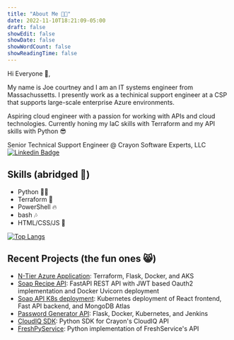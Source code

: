 ```yaml
---
title: "About Me 👨‍💻"
date: 2022-11-10T18:21:09-05:00
draft: false
showEdit: false
showDate: false
showWordCount: false
showReadingTime: false
---
```

Hi Everyone 👋, 

My name is Joe courtney and I am an IT systems engineer from Massachussetts. I presently work as 
a techinical support engineer at a CSP that supports large-scale enterprise Azure environments. 

Aspiring cloud engineer with a passion for working with APIs and cloud technologies. Currently honing
my IaC skills with Terraform and my API skills with Python 😎

Senior Technical Support Engineer @ Crayon Software Experts, LLC
[![Linkedin Badge](https://img.shields.io/badge/-blastomussa-blue?style=for-the-badge&logo=Linkedin&logoColor=white)](https://www.linkedin.com/in/joseph-courtney)

## Skills (abridged 🌁)

- Python 🐱‍🚀
- Terraform 👾
- PowerShell 🔥
- bash 🎶
- HTML/CSS/JS 🌴

[![Top Langs](https://github-readme-stats.vercel.app/api/top-langs/?username=blastomussa&layout=compact&theme=vision-friendly-dark)](https://github.com/anuraghazra/github-readme-stats)

## Recent Projects (the fun ones 😸)

- <a href="https://github.com/blastomussa/Azure-NTier-Terraform">N-Tier Azure Application</a>: Terraform, Flask, Docker, and AKS
- <a href="https://github.com/blastomussa/soap-recipe-api">Soap Recipe API</a>: FastAPI REST API with JWT based Oauth2 implementation and Docker Uvicorn deployment
- <a href="https://github.com/blastomussa/k8s-project">Soap API K8s deployment</a>: Kubernetes deployment of React frontend, Fast API backend, and MongoDB Atlas
- <a href="https://github.com/blastomussa/Password-Generator-Api">Password Generator API</a>: Flask, Docker, Kubernetes, and Jenkins
- <a href="https://github.com/blastomussa/crayon-python-sdk">CloudIQ SDK</a>: Python SDK for Crayon's CloudIQ API
- <a href="https://github.com/blastomussa/FreshPyService">FreshPyService</a>: Python implementation of FreshService's API




